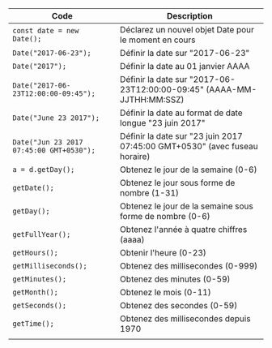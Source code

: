 | Code                                     | Description                                                                |
| ---------------------------------------- | -------------------------------------------------------------------------- |
| `const date = new Date();`               | Déclarez un nouvel objet Date pour le moment en cours                      |
| `Date("2017-06-23");`                    | Définir la date sur "2017-06-23"                                           |
| `Date("2017");`                          | Définir la date au 01 janvier AAAA                                         |
| `Date("2017-06-23T12:00:00-09:45");`     | Définir la date sur "2017-06-23T12:00:00-09:45" (AAAA-MM-JJTHH:MM:SSZ)     |
| `Date("June 23 2017");`                  | Définir la date au format de date longue "23 juin 2017"                    |
| `Date("Jun 23 2017 07:45:00 GMT+0530");` | Définir la date sur "23 juin 2017 07:45:00 GMT+0530" (avec fuseau horaire) |
| `a = d.getDay();`                        | Obtenez le jour de la semaine (0-6)                                        |
| `getDate();`                             | Obtenez le jour sous forme de nombre (1-31)                                |
| `getDay();`                              | Obtenez le jour de la semaine sous forme de nombre (0-6)                   |
| `getFullYear();`                         | Obtenez l'année à quatre chiffres (aaaa)                                   |
| `getHours();`                            | Obtenir l'heure (0-23)                                                     |
| `getMilliseconds();`                     | Obtenez des millisecondes (0-999)                                          |
| `getMinutes();`                          | Obtenez des minutes (0-59)                                                 |
| `getMonth();`                            | Obtenez le mois (0-11)                                                     |
| `getSeconds();`                          | Obtenez des secondes (0-59)                                                |
| `getTime();`                             | Obtenez des millisecondes depuis 1970                                      |
|                                          |
